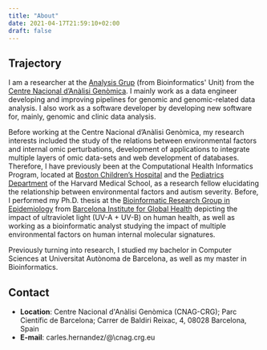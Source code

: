 ```yaml
---
title: "About"
date: 2021-04-17T21:59:10+02:00
draft: false
---
```


## Trajectory

I am a researcher at the [Analysis Grup](https://cnag.es/teams/bioinformatics-unit/data-analysis) (from Bioinformatics' Unit) from the [Centre Nacional d’Anàlisi Genòmica](https://www.cnag.crg.eu). I mainly work as a data engineer developing and improving pipelines for genomic and genomic-related data analysis. I also work as a software developer by developing new software for, mainly, genomic and clinic data analysis.

Before working at the Centre Nacional d’Anàlisi Genòmica, my research interests included the study of the relations between environmental factors and internal omic perturbations, development of applications to integrate multiple layers of omic data-sets and web development of databases. Therefore, I have previously been at the Computational Health Informatics Program, located at [Boston Children’s Hospital](https://www.childrenshospital.org) and the [Pediatrics Department](https://connects.catalyst.harvard.edu/Profiles/display/Person/171981) of the Harvard Medical School, as a research fellow elucidating the relationship between environmental factors and autism severity. Before, I performed my Ph.D. thesis at the [Bioinformatic Research Group in Epidemiology](http://brge.isglobal.org/) from [Barcelona Institute for Global Health](https://www.isglobal.org/) depicting the impact of ultraviolet light (UV-A + UV-B) on human health, as well as working as a bioinformatic analyst studying the impact of multiple environmental factors on human internal molecular signatures.

Previously turning into research, I studied my bachelor in Computer Sciences at Universitat Autònoma de Barcelona, as well as my master in Bioinformatics.

## Contact

  * __Location__: Centre Nacional d'Anàlisi Genòmica (CNAG-CRG); Parc Científic de Barcelona; Carrer de Baldiri Reixac, 4, 08028 Barcelona, Spain
  * __E-mail__: carles.hernandez/@\cnag.crg.eu